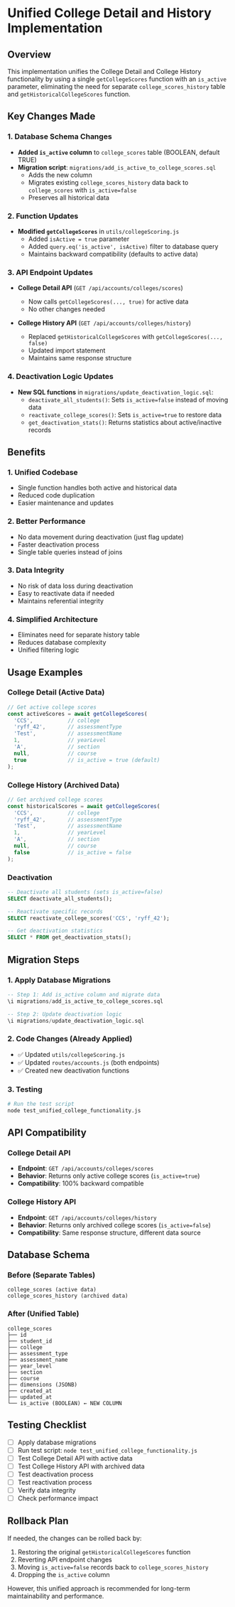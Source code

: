 # Unified College Detail and History Implementation

## Overview
This implementation unifies the College Detail and College History functionality by using a single `getCollegeScores` function with an `is_active` parameter, eliminating the need for separate `college_scores_history` table and `getHistoricalCollegeScores` function.

## Key Changes Made

### 1. Database Schema Changes
- **Added `is_active` column** to `college_scores` table (BOOLEAN, default TRUE)
- **Migration script**: `migrations/add_is_active_to_college_scores.sql`
  - Adds the new column
  - Migrates existing `college_scores_history` data back to `college_scores` with `is_active=false`
  - Preserves all historical data

### 2. Function Updates
- **Modified `getCollegeScores`** in `utils/collegeScoring.js`
  - Added `isActive = true` parameter
  - Added `query.eq('is_active', isActive)` filter to database query
  - Maintains backward compatibility (defaults to active data)

### 3. API Endpoint Updates
- **College Detail API** (`GET /api/accounts/colleges/scores`)
  - Now calls `getCollegeScores(..., true)` for active data
  - No other changes needed
  
- **College History API** (`GET /api/accounts/colleges/history`)
  - Replaced `getHistoricalCollegeScores` with `getCollegeScores(..., false)`
  - Updated import statement
  - Maintains same response structure

### 4. Deactivation Logic Updates
- **New SQL functions** in `migrations/update_deactivation_logic.sql`:
  - `deactivate_all_students()`: Sets `is_active=false` instead of moving data
  - `reactivate_college_scores()`: Sets `is_active=true` to restore data
  - `get_deactivation_stats()`: Returns statistics about active/inactive records

## Benefits

### 1. Unified Codebase
- Single function handles both active and historical data
- Reduced code duplication
- Easier maintenance and updates

### 2. Better Performance
- No data movement during deactivation (just flag update)
- Faster deactivation process
- Single table queries instead of joins

### 3. Data Integrity
- No risk of data loss during deactivation
- Easy to reactivate data if needed
- Maintains referential integrity

### 4. Simplified Architecture
- Eliminates need for separate history table
- Reduces database complexity
- Unified filtering logic

## Usage Examples

### College Detail (Active Data)
```javascript
// Get active college scores
const activeScores = await getCollegeScores(
  'CCS',           // college
  'ryff_42',       // assessmentType
  'Test',          // assessmentName
  1,               // yearLevel
  'A',             // section
  null,            // course
  true             // is_active = true (default)
);
```

### College History (Archived Data)
```javascript
// Get archived college scores
const historicalScores = await getCollegeScores(
  'CCS',           // college
  'ryff_42',       // assessmentType
  'Test',          // assessmentName
  1,               // yearLevel
  'A',             // section
  null,            // course
  false            // is_active = false
);
```

### Deactivation
```sql
-- Deactivate all students (sets is_active=false)
SELECT deactivate_all_students();

-- Reactivate specific records
SELECT reactivate_college_scores('CCS', 'ryff_42');

-- Get deactivation statistics
SELECT * FROM get_deactivation_stats();
```

## Migration Steps

### 1. Apply Database Migrations
```sql
-- Step 1: Add is_active column and migrate data
\i migrations/add_is_active_to_college_scores.sql

-- Step 2: Update deactivation logic
\i migrations/update_deactivation_logic.sql
```

### 2. Code Changes (Already Applied)
- ✅ Updated `utils/collegeScoring.js`
- ✅ Updated `routes/accounts.js` (both endpoints)
- ✅ Created new deactivation functions

### 3. Testing
```bash
# Run the test script
node test_unified_college_functionality.js
```

## API Compatibility

### College Detail API
- **Endpoint**: `GET /api/accounts/colleges/scores`
- **Behavior**: Returns only active college scores (`is_active=true`)
- **Compatibility**: 100% backward compatible

### College History API
- **Endpoint**: `GET /api/accounts/colleges/history`
- **Behavior**: Returns only archived college scores (`is_active=false`)
- **Compatibility**: Same response structure, different data source

## Database Schema

### Before (Separate Tables)
```
college_scores (active data)
college_scores_history (archived data)
```

### After (Unified Table)
```
college_scores
├── id
├── student_id
├── college
├── assessment_type
├── assessment_name
├── year_level
├── section
├── course
├── dimensions (JSONB)
├── created_at
├── updated_at
└── is_active (BOOLEAN) ← NEW COLUMN
```

## Testing Checklist

- [ ] Apply database migrations
- [ ] Run test script: `node test_unified_college_functionality.js`
- [ ] Test College Detail API with active data
- [ ] Test College History API with archived data
- [ ] Test deactivation process
- [ ] Test reactivation process
- [ ] Verify data integrity
- [ ] Check performance impact

## Rollback Plan

If needed, the changes can be rolled back by:
1. Restoring the original `getHistoricalCollegeScores` function
2. Reverting API endpoint changes
3. Moving `is_active=false` records back to `college_scores_history`
4. Dropping the `is_active` column

However, this unified approach is recommended for long-term maintainability and performance.
